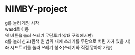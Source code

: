# NIMBY-project

g를 눌러 게임 시작<br>
wasd로 이동<br>
윗 버튼을 눌러 쓰레기 무단투기(상대 구역에서만)<br>
q를 눌러 신고(흰색 원 범위 내에 쓰레기를 무단으로 버린 자가 있을 시)<br>
좌 시프트 키를 눌러 쓰레기 청소(쓰레기와 직접 닿아야 가능)<br>

